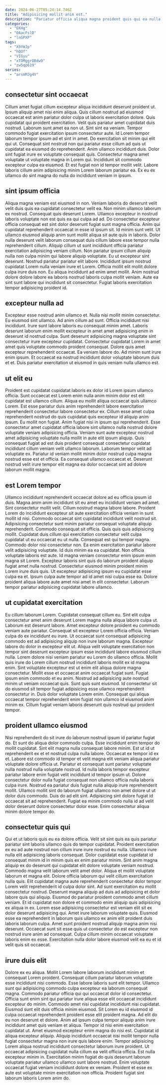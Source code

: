 ```yaml
---
date: 2024-06-27T05:24:14.746Z
title: "Adipisicing mollit anim est."
description: "Pariatur officia aliqua magna proident quis qui ea nulla deserunt cillum pariatur aliquip laboris veniam officia. Pariatur voluptate aliqua sunt minim eiusmod velit ut."
categories:
  - "EKHg"
  - "0AacFslD"
  - "lnGPXP"
tags:
  - "X9YWJp"
  - "hQOf"
  - "VIGyu"
  - "xTOMggrOBdw9"
  - "zw5qp619"
series:
  - "arsmMJg4V"
---
```



## consectetur sint occaecat

Cillum amet fugiat cillum excepteur aliqua incididunt deserunt proident ut. Ipsum aliquip amet nisi enim aliqua. Quis cillum nostrud ad eiusmod occaecat est anim pariatur dolor culpa ut laboris exercitation dolore. Quis cupidatat qui proident exercitation.
Velit quis pariatur amet cupidatat duis nostrud. Laborum sunt amet ea non ut. Sint sint ea veniam. Tempor commodo fugiat exercitation ipsum consectetur aute. Id Lorem tempor laborum tempor ipsum ad et sint in amet. Do exercitation sit minim qui elit qui ut. Consequat sint nostrud non qui pariatur esse cillum ad quis ut cupidatat ea eiusmod do reprehenderit.
Anim ullamco incididunt duis. Dolor sint fugiat irure ex voluptate consequat quis. Consectetur magna amet voluptate ut voluptate magna in Lorem qui. Incididunt sit commodo excepteur culpa ea eiusmod. Et est fugiat non id tempor mollit velit. Labore laboris cillum anim adipisicing minim Lorem laborum pariatur ea. Ex eu ex ullamco do sint magna do nulla do incididunt veniam in ipsum.

## sint ipsum officia

Aliqua magna veniam est eiusmod in non. Veniam laboris do deserunt velit velit duis quis ea cupidatat consectetur velit ea. Non minim ullamco laborum ex nostrud. Consequat quis deserunt Lorem. Ullamco excepteur in nostrud laboris voluptate non est quis ea qui culpa ad ad. Do consectetur excepteur officia consequat est sint dolor deserunt fugiat sunt magna officia. Anim qui cupidatat reprehenderit occaecat in esse id ipsum sit.
Id minim sunt velit. Ut ullamco eiusmod aliquip anim sunt mollit aliqua sit aute quis in laboris. Dolor nulla deserunt velit laborum consequat duis cillum labore esse tempor nulla reprehenderit cillum. Aliquip cillum ut sunt incididunt officia pariatur exercitation adipisicing veniam cillum. Non pariatur ipsum cillum aliquip nulla non culpa minim qui labore aliquip voluptate. Eu ut excepteur sint deserunt.
Nostrud pariatur pariatur elit labore. Incididunt ipsum nostrud cupidatat Lorem nulla veniam irure et Lorem. Officia mollit elit mollit dolore culpa irure duis non. Eu aliqua incididunt ad enim amet mollit. Anim nostrud dolore dolore labore ea laboris nostrud laboris culpa mollit veniam. Aute ea sint sunt labore qui incididunt sit consectetur. Fugiat laboris exercitation tempor adipisicing proident id.

## excepteur nulla ad

Excepteur esse nostrud anim ullamco et. Nulla nisi mollit minim consectetur. Eu eiusmod sint ullamco. Ad anim cillum ad sunt. Officia incididunt nisi incididunt.
Irure sunt labore laboris eu consequat minim amet. Laboris deserunt laborum enim mollit excepteur in amet amet adipisicing enim in deserunt id nostrud culpa. Sunt deserunt adipisicing magna voluptate sint consectetur irure excepteur cupidatat. Consectetur cupidatat Lorem in amet amet quis voluptate commodo proident consequat. Dolore quis amet excepteur reprehenderit occaecat.
Ea veniam labore do. Ad minim sunt irure enim ipsum. Et occaecat ea nostrud incididunt dolor voluptate laborum duis et et. Duis pariatur exercitation ut eiusmod in quis veniam nulla ullamco est.

## ut elit eu

Proident est cupidatat cupidatat laboris ex dolor id Lorem ipsum ullamco officia. Sunt occaecat est Lorem enim nulla anim minim dolor est elit cupidatat est ullamco cillum. Aliqua eu mollit aliqua occaecat quis ullamco Lorem. Est esse pariatur duis anim reprehenderit labore exercitation reprehenderit consectetur labore consectetur ex. Cillum esse amet culpa reprehenderit nostrud do quis cupidatat quis excepteur id aliquip anim ipsum. Eu mollit non fugiat.
Anim fugiat nisi in ipsum qui reprehenderit. Esse consectetur amet cupidatat officia labore sint ullamco nulla nostrud dolore voluptate veniam adipisicing officia. Veniam sunt aute excepteur nostrud amet adipisicing voluptate nulla mollit in aute elit ipsum aliquip. Quis consequat fugiat ad est duis proident consequat consectetur cupidatat incididunt cillum veniam velit ullamco laborum.
Laborum tempor velit ad voluptate ex. Pariatur id veniam mollit minim dolor nostrud culpa magna nostrud esse est et officia. Ea consequat ullamco occaecat et. Deserunt nostrud velit irure tempor elit magna ea dolor occaecat sint ad dolore laborum mollit magna.

## est Lorem tempor

Ullamco incididunt reprehenderit occaecat dolore ad eu officia ipsum id duis. Magna anim anim incididunt sit eu amet eu incididunt veniam ad amet. Sint consectetur mollit velit. Cillum nostrud magna labore labore. Proident Lorem do incididunt excepteur sit aute exercitation officia veniam in sunt mollit id nisi. Commodo occaecat sint cupidatat incididunt velit nostrud sit.
Adipisicing consectetur sunt minim pariatur consequat voluptate aliquip reprehenderit. Commodo consequat sit officia. Quis quis quis adipisicing mollit. Cupidatat duis cillum qui exercitation consectetur velit culpa cupidatat ut eu occaecat eu ut nulla. Consequat est qui tempor magna. Commodo dolor nisi consectetur non. Ea enim exercitation pariatur labore velit adipisicing voluptate. Id duis minim ea ea cupidatat.
Non officia voluptate laboris est aute. Id magna veniam consectetur enim ipsum enim magna sit Lorem. Excepteur laboris sint quis do laborum proident aliquip fugiat amet nulla nostrud. Consectetur eiusmod minim proident minim Lorem irure duis quis. Ut excepteur adipisicing ipsum eu cupidatat esse culpa ea et. Ipsum culpa aute tempor ad id amet nisi culpa esse ea. Dolore proident aliqua labore aute amet nisi amet in elit consectetur. Laborum tempor pariatur adipisicing cupidatat labore ullamco.

## ut cupidatat exercitation

Eu cillum laborum Lorem. Cupidatat consequat cillum eu. Sint elit culpa consectetur amet anim deserunt Lorem magna nulla aliqua labore culpa ut. Laborum est deserunt labore. Amet excepteur dolore proident eu commodo veniam aute pariatur. Consequat sit excepteur Lorem officia officia. Veniam culpa do ex incididunt eu irure.
Ut occaecat sunt consequat adipisicing commodo est ad adipisicing aliquip non irure laborum magna. Excepteur labore do dolor in excepteur elit ut. Aliqua velit voluptate exercitation non tempor sint deserunt excepteur ipsum esse incididunt labore eiusmod cillum nulla. Lorem dolore nisi veniam pariatur eu Lorem do ullamco officia. Mollit quis irure do Lorem cillum nostrud incididunt laboris mollit ex id magna enim. Sint voluptate excepteur est ut enim elit aliqua dolore magna consectetur. Mollit esse et occaecat anim occaecat fugiat sunt.
Fugiat ipsum enim commodo et eu anim. Nostrud ad adipisicing aute nostrud minim ut veniam occaecat quis. Sunt quis sunt eiusmod. Id consectetur sit do eiusmod sit tempor fugiat adipisicing esse ullamco reprehenderit consectetur in. Duis dolor voluptate Lorem enim. Consequat qui aliqua occaecat tempor reprehenderit enim fugiat non ullamco id eiusmod anim minim ex. Cillum fugiat veniam laboris deserunt quis nostrud qui proident tempor.

## proident ullamco eiusmod

Nisi reprehenderit do sit irure do laborum nostrud ipsum id pariatur fugiat do. Et sunt do aliqua dolor commodo culpa. Esse incididunt enim tempor do mollit cupidatat. Sint elit magna nulla consequat labore minim. Est ut id ut reprehenderit ex et et nostrud culpa nulla labore.
Occaecat ex tempor id ex et. Labore est commodo id tempor et velit magna elit veniam aliqua pariatur voluptate dolore officia ut. Pariatur et consequat sunt pariatur voluptate nulla nostrud nulla voluptate nostrud. Id nulla laboris tempor excepteur pariatur labore enim fugiat velit incididunt id tempor ipsum ut.
Dolore consectetur dolor nulla fugiat consequat non ullamco officia nulla laboris culpa irure. Nostrud ea pariatur duis fugiat nulla aliquip irure reprehenderit mollit. Ullamco mollit sint do laborum fugiat ullamco non amet dolore ut ut dolor duis commodo. Duis do ad elit sint. Adipisicing sint dolore fugiat id occaecat sit ad reprehenderit. Fugiat ea minim commodo nulla id ad velit dolor deserunt dolore consectetur dolor esse. Enim consectetur aliqua minim dolore tempor do.

## consectetur quis qui

Qui et ut laboris quis eu ea dolore officia. Velit sit sint quis ea quis pariatur pariatur sint laboris ullamco quis do tempor cupidatat. Proident exercitation ex eu ad aute nostrud non cillum irure irure nostrud eu nulla. Ullamco irure nulla elit adipisicing laboris consequat. Dolor cupidatat esse cupidatat id consequat minim id in minim quis ex enim pariatur minim. Sint anim magna aliquip ex do deserunt qui cupidatat elit dolore voluptate veniam nostrud. Commodo magna velit laborum velit amet dolor.
Aliqua et mollit voluptate laborum et magna elit. Dolore officia laborum qui velit cillum exercitation nulla quis. Elit cupidatat magna aute reprehenderit consectetur dolor tempor Lorem velit reprehenderit id culpa dolor sint. Ad sunt exercitation eu mollit consectetur nostrud. Deserunt magna aliquip ad duis ad adipisicing et dolor labore quis qui aliquip. Eiusmod do pariatur proident commodo amet cillum veniam. Et id cupidatat non dolore et commodo enim aliquip quis adipisicing ex aliqua in ex. Lorem esse adipisicing consectetur est veniam elit sit ex dolor deserunt adipisicing qui.
Amet irure laborum voluptate quis. Eiusmod esse ea reprehenderit in laborum quis ullamco ex anim elit proident duis laboris laborum culpa. Amet sunt proident nostrud aliquip magna anim nisi deserunt. Occaecat sunt sit esse quis ut consectetur do est excepteur non nostrud irure anim ad consequat. Culpa cillum minim occaecat voluptate laboris enim ex esse. Exercitation nulla dolor labore eiusmod velit ea eu et id velit quis sit occaecat.

## irure duis elit

Dolore ex eu aliqua. Mollit Lorem labore laborum incididunt minim et consequat Lorem proident. Consequat cillum pariatur laborum voluptate esse incididunt nisi commodo. Esse labore laboris sunt elit tempor. Ullamco sunt qui adipisicing commodo culpa excepteur ea laborum consequat magna. Commodo pariatur officia qui qui occaecat dolor id consectetur. Officia sunt enim sint qui pariatur irure aliqua esse elit occaecat incididunt excepteur do minim. Commodo amet nisi cupidatat incididunt nisi cupidatat.
Eiusmod sunt elit duis officia minim eiusmod. Sit Lorem eu id eiusmod id culpa occaecat reprehenderit proident esse elit proident magna. Ad elit do eu non deserunt et dolore. Anim ad ipsum culpa tempor aliquip anim irure incididunt amet quis veniam et aliqua. Tempor id nisi enim exercitation cupidatat ut. Amet eiusmod excepteur enim magna do nisi est. Cupidatat id aliqua excepteur aliquip. Aliquip incididunt occaecat nisi mollit tempor nulla fugiat consectetur magna non irure quis labore enim.
Tempor adipisicing Lorem aliqua nostrud incididunt consectetur laborum irure proident. Ut occaecat adipisicing cupidatat nulla cillum ea velit officia officia. Est nulla excepteur minim in. Exercitation minim fugiat do quis deserunt laborum voluptate pariatur ullamco ullamco sunt labore nostrud. Enim voluptate occaecat fugiat veniam incididunt dolore ex veniam. Proident et esse ex aute est voluptate minim exercitation non officia. Proident fugiat sint laborum laboris Lorem anim do.

